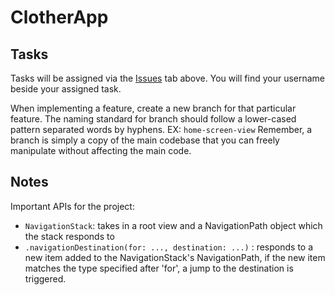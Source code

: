 # ClotherApp

## Tasks
Tasks will be assigned via the [Issues](https://github.com/azooz2003-bit/ClotherApp/issues) tab above. You will find your username beside your assigned task.

When implementing a feature, create a new branch for that particular feature. The naming standard for branch should follow a lower-cased pattern separated words by hyphens. EX: `home-screen-view`
Remember, a branch is simply a copy of the main codebase that you can freely manipulate without affecting the main code. 

## Notes

Important APIs for the project:
- `NavigationStack`: takes in a root view and a NavigationPath object which the stack responds to
- `.navigationDestination(for: ..., destination: ...)` : responds to a new item added to the NavigationStack's NavigationPath, if the new item matches the type specified after 'for', a jump to the destination is triggered.
